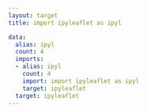 ```yaml
---
layout: target
title: import ipyleaflet as ipyl

data:
  alias: ipyl
  count: 4
  imports:
  - alias: ipyl
    count: 4
    import: import ipyleaflet as ipyl
    target: ipyleaflet
  target: ipyleaflet
---
```

